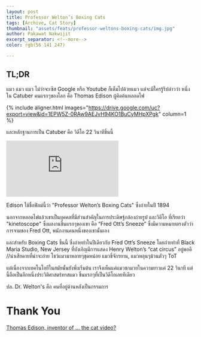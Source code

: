 ```yaml
---
layout: post
title: Professor Welton’s Boxing Cats
tags: [Archive, Cat Story]
thumbnail: "assets/feats/professor-weltons-boxing-cats/img.jpg"
author: Pakawat Nakwijit
excerpt_separator: <!--more-->
color: rgb(56 141 247)

---
```


## TL;DR
แมว แมว แมว ไม่ว่าจะเซิส Google หรือ Youtube ก็เต็มไปด้วยแมว แต่จะมีใครรู้รึปล่าวว่า หนึ่งใน Catuber คนแรกๆของโลก คือ Thomas Edison ผู้คิดค้นหลอดไฟ

<!--more-->

{% include aligner.html images="https://drive.google.com/uc?export=view&id=1EPW5Z-0RAw9AEJvH94KO1BuCyMHpXPgk" column=1 %}

และหลักฐานการเป็น Catuber คือ วิดีโอ 22 วินาทีชิ้นนี้ 


<div class="video-container">
    <iframe class="video" src="https://www.youtube.com/embed/k52pLvVmmkU" frameborder="0" scrolling="no" webkitAllowFullScreen mozallowfullscreen allowFullScreen></iframe>
</div>

Edison ใช้ชื่อฟิลม์นี้ว่า "Professor Welton’s Boxing Cats" ซึ่งถ่ายในปี 1894

นอกจากหลอดไฟแล้วเขาเป็นบุคคลที่มีส่วนสำคัญในการประดิษฐ์กล้องถ่ายรูป และวิดีโอ ที่เรียกว่า "kinetoscope" ซึ่งผลงานชิ้นแรกๆของเขา คือ “Fred Ott’s Sneeze” ซึ่งมีความหมายตรงตัวว่า การจามของ Fred Ott, พนักงานคนหนึ่งของเขานั้นเอง

และสำหรับ Boxing Cats ชิ้นนี้ ซึ่งถ่ายทำในปีเดียวกับ Fred Ott’s Sneeze โดยถ่ายทำที่ Black Maria Studio, New Jersey ที่บังเอิญมีการแสดง Henry Welton’s “cat circus” อยู่พอดี //น่าเสียดายที่น่าจะถ่าย โชว์แมวมาหลายๆชุดหน่อย แมวขี่จักรยาน, แมวหลุนๆม้วนตัวๆ ToT

แต่เนื่องจากเทคโนโลยีในสมัยนั้นยังพึ่งเริ่มต้น เราจึงเห็นแค่แมวชกมวยในความยาวแค่ 22 วินาที แต่นี้ถือเป็นอีกหนึ่งประวิติศาสตร์ทาสแมว ชิ้นแรกๆที่เป็นวิดีโอเลยทีเดียว

ปล. Dr. Welton's คือ คนที่อยู่ด้านหลังเป็นกรรมการ

# Thank You

[Thomas Edison, inventor of ... the cat video?](http://www.latimes.com/style/pets/la-hm-pets-cat-video-side-20150620-story.html)